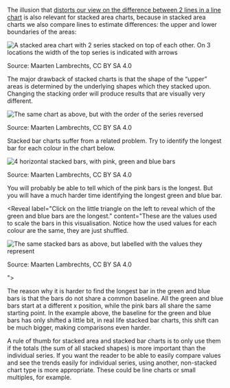 <script>
    import Reveal from '$lib/components/Reveal.svelte'
</script>

The illusion that <span class='internal-link'>[distorts our view on the difference between 2 lines in a line chart](line-charts-perception-of-differences-between-lines)</span> is also relevant for stacked area charts, because in stacked area charts we also compare lines to estimate differences: the upper and lower boundaries of the areas:

<p class='center'>
<img src='Pitfalls%20in%20dataviz%20chart%20types%20f47a4f1dddfb41d0925e9a5a62833d98/difference-areas2x.png' alt='A stacked area chart with 2 series stacked on top of each other. On 3 locations the width of the top series is indicated with arrows' class='max-600' />
</p>

Source: Maarten Lambrechts, CC BY SA 4.0

The major drawback of stacked charts is that the shape of the “upper” areas is determined by the underlying shapes which they stacked upon. Changing the stacking order will produce results that are visually very different.

<p class='center'>
<img src='Pitfalls%20in%20dataviz%20chart%20types%20f47a4f1dddfb41d0925e9a5a62833d98/difference-stack-reverse2x.png' alt='The same chart as above, but with the order of the series reversed' class='max-600' />
</p>

Source: Maarten Lambrechts, CC BY SA 4.0

Stacked bar charts suffer from a related problem. Try to identify the longest bar for each colour in the chart below.

![4 horizontal stacked bars, with pink, green and blue bars](Pitfalls%20in%20dataviz%20chart%20types%20f47a4f1dddfb41d0925e9a5a62833d98/stacked-bars2x.png)

Source: Maarten Lambrechts, CC BY SA 4.0

You will probably be able to tell which of the pink bars is the longest. But you will have a much harder time identifying the longest green and blue bar.

<Reveal label="Click on the little triangle on the left to reveal which of the green and blue bars are the longest." content="These are the values used to scale the bars in this visualisation. Notice how the used values for each colour are the same, they are just shuffled. <p class='center'>
<img src='Pitfalls%20in%20dataviz%20chart%20types%20f47a4f1dddfb41d0925e9a5a62833d98/stacked-bars-labels2x.png' alt='The same stacked bars as above, but labelled with the values they represent' />
</p><p>Source: Maarten Lambrechts, CC BY SA 4.0</p>"></Reveal>

The reason why it is harder to find the longest bar in the green and blue bars is that the bars do not share a common baseline. All the green and blue bars start at a different x position, while the pink bars all share the same starting point. In the example above, the baseline for the green and blue bars has only shifted a little bit, in real life stacked bar charts, this shift can be much bigger, making comparisons even harder.

A rule of thumb for stacked area and stacked bar charts is to only use them if the totals (the sum of all stacked shapes) is more important than the individual series. If you want the reader to be able to easily compare values and see the trends easily for individual series, using another, non-stacked chart type is more appropriate. These could be line charts or small multiples, for example.